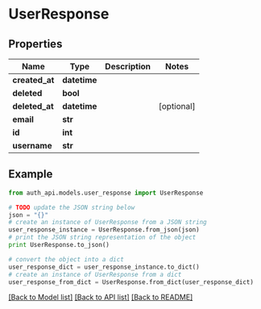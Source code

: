 # UserResponse


## Properties
Name | Type | Description | Notes
------------ | ------------- | ------------- | -------------
**created_at** | **datetime** |  | 
**deleted** | **bool** |  | 
**deleted_at** | **datetime** |  | [optional] 
**email** | **str** |  | 
**id** | **int** |  | 
**username** | **str** |  | 

## Example

```python
from auth_api.models.user_response import UserResponse

# TODO update the JSON string below
json = "{}"
# create an instance of UserResponse from a JSON string
user_response_instance = UserResponse.from_json(json)
# print the JSON string representation of the object
print UserResponse.to_json()

# convert the object into a dict
user_response_dict = user_response_instance.to_dict()
# create an instance of UserResponse from a dict
user_response_from_dict = UserResponse.from_dict(user_response_dict)
```
[[Back to Model list]](../README.md#documentation-for-models) [[Back to API list]](../README.md#documentation-for-api-endpoints) [[Back to README]](../README.md)


